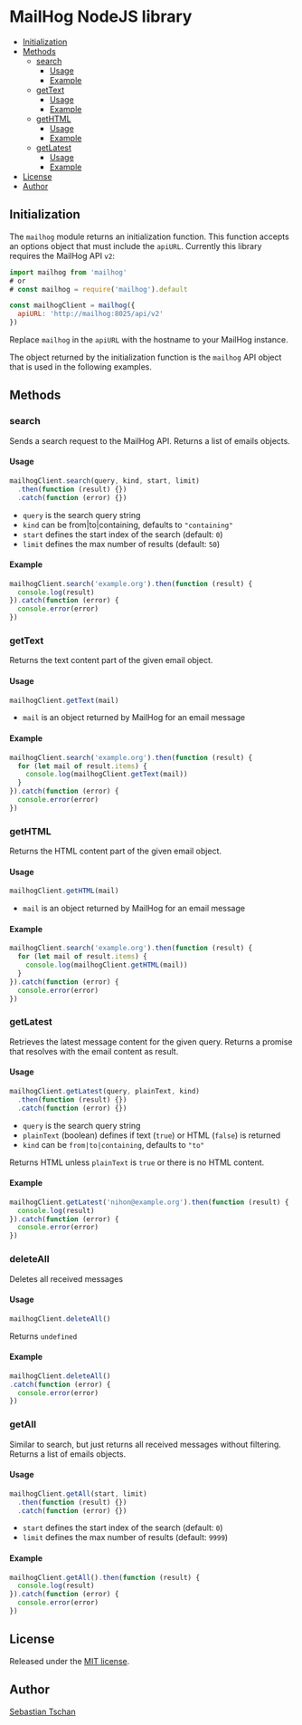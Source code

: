 # MailHog NodeJS library

- [Initialization](#initialization)
- [Methods](#methods)
  - [search](#search)
    - [Usage](#usage)
    - [Example](#example)
  - [getText](#gettext)
    - [Usage](#usage-1)
    - [Example](#example-1)
  - [getHTML](#gethtml)
    - [Usage](#usage-2)
    - [Example](#example-2)
  - [getLatest](#getlatest)
    - [Usage](#usage-3)
    - [Example](#example-3)
- [License](#license)
- [Author](#author)

## Initialization
The `mailhog` module returns an initialization function.
This function accepts an options object that must include the `apiURL`.
Currently this library requires the MailHog API `v2`:

```js
import mailhog from 'mailhog'
# or
# const mailhog = require('mailhog').default

const mailhogClient = mailhog({
  apiURL: 'http://mailhog:8025/api/v2'
})
```

Replace `mailhog` in the `apiURL` with the hostname to your MailHog instance.

The object returned by the initialization function is the `mailhog` API object
that is used in the following examples.

## Methods

### search
Sends a search request to the MailHog API.
Returns a list of emails objects.

#### Usage

```js
mailhogClient.search(query, kind, start, limit)
  .then(function (result) {})
  .catch(function (error) {})
```

* `query` is the search query string
* `kind` can be from|to|containing, defaults to `"containing"`
* `start` defines the start index of the search (default: `0`)
* `limit` defines the max number of results (default: `50`)

#### Example

```js
mailhogClient.search('example.org').then(function (result) {
  console.log(result)
}).catch(function (error) {
  console.error(error)
})
```

### getText
Returns the text content part of the given email object.

#### Usage

```js
mailhogClient.getText(mail)
```

* `mail` is an object returned by MailHog for an email message

#### Example

```js
mailhogClient.search('example.org').then(function (result) {
  for (let mail of result.items) {
    console.log(mailhogClient.getText(mail))
  }
}).catch(function (error) {
  console.error(error)
})
```

### getHTML
Returns the HTML content part of the given email object.

#### Usage

```js
mailhogClient.getHTML(mail)
```

* `mail` is an object returned by MailHog for an email message

#### Example

```js
mailhogClient.search('example.org').then(function (result) {
  for (let mail of result.items) {
    console.log(mailhogClient.getHTML(mail))
  }
}).catch(function (error) {
  console.error(error)
})
```

### getLatest
Retrieves the latest message content for the given query.
Returns a promise that resolves with the email content as result.

#### Usage

```js
mailhogClient.getLatest(query, plainText, kind)
  .then(function (result) {})
  .catch(function (error) {})
```

* `query` is the search query string
* `plainText` (boolean) defines if text (`true`) or HTML (`false`) is returned
* `kind` can be `from|to|containing`, defaults to `"to"`

Returns HTML unless `plainText` is `true` or there is no HTML content.

#### Example

```js
mailhogClient.getLatest('nihon@example.org').then(function (result) {
  console.log(result)
}).catch(function (error) {
  console.error(error)
})
```

### deleteAll
Deletes all received messages

#### Usage

```js
mailhogClient.deleteAll()
```

Returns `undefined`

#### Example

```js
mailhogClient.deleteAll()
.catch(function (error) {
  console.error(error)
})
```

### getAll
Similar to search, but just returns all received messages without filtering.
Returns a list of emails objects.

#### Usage

```js
mailhogClient.getAll(start, limit)
  .then(function (result) {})
  .catch(function (error) {})
```

* `start` defines the start index of the search (default: `0`)
* `limit` defines the max number of results (default: `9999`)

#### Example

```js
mailhogClient.getAll().then(function (result) {
  console.log(result)
}).catch(function (error) {
  console.error(error)
})
```

## License
Released under the [MIT license](https://opensource.org/licenses/MIT).

## Author
[Sebastian Tschan](https://blueimp.net/)
